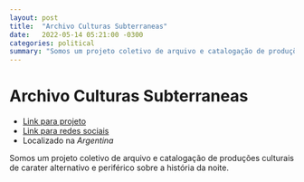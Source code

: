 ```yaml
---
layout: post
title:  "Archivo Culturas Subterraneas"
date:   2022-05-14 05:21:00 -0300
categories: political
summary: "Somos um projeto coletivo de arquivo e catalogação de produções culturais de carater alternativo e periférico"
---
```


# Archivo Culturas Subterraneas

* [Link para projeto](http://www.archivosubterraneo.com.ar)
* [Link para redes sociais](https://www.instagram.com/archivosubterraneo/)
* Localizado na *Argentina*

Somos um projeto coletivo de arquivo e catalogação de produções culturais de carater alternativo e periférico sobre a história da noite.
